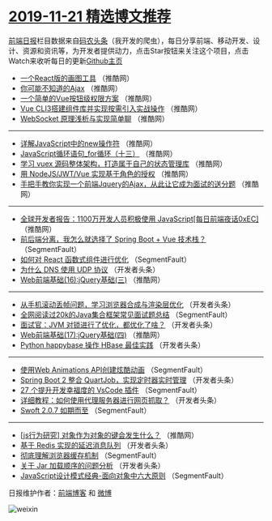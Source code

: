 # [2019-11-21 精选博文推荐](https://toutiao.qdkfweb.cn/date/2019/11/21)

[前端日报](https://qdkfweb.cn/c/news)栏目数据来自[码农头条](https://toutiao.qdkfweb.cn/)（我开发的爬虫），每日分享前端、移动开发、设计、资源和资讯等，为开发者提供动力，点击Star按钮来关注这个项目，点击Watch来收听每日的更新[Github主页](https://github.com/kujian/frontendDaily)
* [一个React版的画图工具](https://toutiao.qdkfweb.cn/131564.html) （推酷网）
* [你可能不知道的Ajax](https://toutiao.qdkfweb.cn/131567.html) （推酷网）
* [一个简单的Vue按钮级权限方案](https://toutiao.qdkfweb.cn/131553.html) （推酷网）
* [Vue CLI3搭建组件库并实现按需引入实战操作](https://toutiao.qdkfweb.cn/131562.html) （推酷网）
* [WebSocket 原理浅析与实现简单聊](https://toutiao.qdkfweb.cn/131566.html) （推酷网）

***
* [详解JavaScript中的new操作符](https://toutiao.qdkfweb.cn/131555.html) （推酷网）
* [JavaScript循环语句_for循环（十三）](https://toutiao.qdkfweb.cn/131558.html) （推酷网）
* [学习 vuex 源码整体架构，打造属于自己的状态管理库](https://toutiao.qdkfweb.cn/131560.html) （推酷网）
* [用 NodeJS/JWT/Vue 实现基于角色的授权](https://toutiao.qdkfweb.cn/131545.html) （推酷网）
* [手把手教你实现一个前端Jquery的Ajax，从此让它成为面试的送分题](https://toutiao.qdkfweb.cn/131561.html) （推酷网）

***
* [全球开发者报告：1100万开发人员积极使用 JavaScript[每日前端夜话0xEC]](https://toutiao.qdkfweb.cn/131546.html) （推酷网）
* [前后端分离，我怎么就选择了 Spring Boot + Vue 技术栈？](https://toutiao.qdkfweb.cn/131520.html) （SegmentFault）
* [如何对 React 函数式组件进行优化](https://toutiao.qdkfweb.cn/131511.html) （SegmentFault）
* [为什么 DNS 使用 UDP 协议](https://toutiao.qdkfweb.cn/131522.html) （开发者头条）
* [Web前端基础(16):jQuery基础(三)](https://toutiao.qdkfweb.cn/131570.html) （推酷网）

***
* [从手机滚动丢帧问题，学习浏览器合成与渲染层优化](https://toutiao.qdkfweb.cn/131533.html) （开发者头条）
* [全网阅读过20k的Java集合框架常见面试题总结](https://toutiao.qdkfweb.cn/131512.html) （SegmentFault）
* [面试官：JVM 对锁进行了优化，都优化了啥？](https://toutiao.qdkfweb.cn/131523.html) （开发者头条）
* [Web前端基础(17):jQuery基础(四)](https://toutiao.qdkfweb.cn/131573.html) （推酷网）
* [Python happybase 操作 HBase 最佳实践](https://toutiao.qdkfweb.cn/131534.html) （开发者头条）

***
* [使用Web Animations API创建炫酷动画](https://toutiao.qdkfweb.cn/131513.html) （SegmentFault）
* [Spring Boot 2 整合 QuartJob，实现定时器实时管理](https://toutiao.qdkfweb.cn/131524.html) （开发者头条）
* [27 个提升开发幸福度的 VsCode 插件](https://toutiao.qdkfweb.cn/131503.html) （SegmentFault）
* [​详细教程：如何使用代理服务器进行网页抓取？](https://toutiao.qdkfweb.cn/131535.html) （开发者头条）
* [Swoft 2.0.7 如期而至](https://toutiao.qdkfweb.cn/131514.html) （SegmentFault）

***
* [[js行为研究] 对象作为对象的键会发生什么？](https://toutiao.qdkfweb.cn/131559.html) （推酷网）
* [基于 Redis 实现的延迟消息队列](https://toutiao.qdkfweb.cn/131525.html) （开发者头条）
* [彻底理解浏览器缓存机制](https://toutiao.qdkfweb.cn/131504.html) （SegmentFault）
* [关于 Jar 加载顺序的问题分析](https://toutiao.qdkfweb.cn/131536.html) （开发者头条）
* [JavaScript设计模式经典-面向对象中六大原则](https://toutiao.qdkfweb.cn/131515.html) （SegmentFault）

日报维护作者：[前端博客](https://qdkfweb.cn/) 和 [微博](https://qdkfweb.cn/go/weibo)

![weixin](https://user-images.githubusercontent.com/3055447/38468989-651132ac-3b80-11e8-8e6b-15122322a9d7.png)